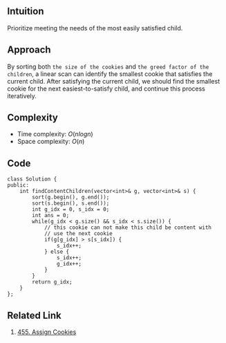 ## Intuition
Prioritize meeting the needs of the most easily satisfied child.

## Approach
By sorting both `the size of the cookies` and `the greed factor of the children`, a linear scan can identify the smallest cookie that satisfies the current child. After satisfying the current child, we should find the smallest cookie for the next easiest-to-satisfy child, and continue this process iteratively. 

## Complexity
- Time complexity: $O(nlogn)$
- Space complexity: $O(n)$
## Code
```
class Solution {
public:
    int findContentChildren(vector<int>& g, vector<int>& s) {
        sort(g.begin(), g.end());
        sort(s.begin(), s.end());
        int g_idx = 0, s_idx = 0;
        int ans = 0;
        while(g_idx < g.size() && s_idx < s.size()) {
            // this cookie can not make this child be content with
            // use the next cookie
            if(g[g_idx] > s[s_idx]) {
                s_idx++;
            } else {
                s_idx++;
                g_idx++;
            }
        }    
        return g_idx;
    }
};
```

## Related Link

1. [455. Assign Cookies](https://leetcode.com/problems/assign-cookies/?envType=daily-question&envId=2024-01-01)